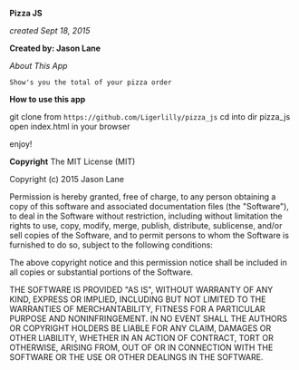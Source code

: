 **Pizza JS**

*created Sept 18, 2015*

**Created by: Jason Lane**

*About This App*
~~~~
Show's you the total of your pizza order
~~~~

**How to use this app**

git clone from `https://github.com/Ligerlilly/pizza_js`
cd into dir pizza_js
open index.html in your browser

enjoy!


**Copyright**
The MIT License (MIT)

Copyright (c) 2015 Jason Lane 

Permission is hereby granted, free of charge, to any person obtaining a copy
of this software and associated documentation files (the "Software"), to deal
in the Software without restriction, including without limitation the rights
to use, copy, modify, merge, publish, distribute, sublicense, and/or sell
copies of the Software, and to permit persons to whom the Software is
furnished to do so, subject to the following conditions:

The above copyright notice and this permission notice shall be included in
all copies or substantial portions of the Software.

THE SOFTWARE IS PROVIDED "AS IS", WITHOUT WARRANTY OF ANY KIND, EXPRESS OR
IMPLIED, INCLUDING BUT NOT LIMITED TO THE WARRANTIES OF MERCHANTABILITY,
FITNESS FOR A PARTICULAR PURPOSE AND NONINFRINGEMENT. IN NO EVENT SHALL THE
AUTHORS OR COPYRIGHT HOLDERS BE LIABLE FOR ANY CLAIM, DAMAGES OR OTHER
LIABILITY, WHETHER IN AN ACTION OF CONTRACT, TORT OR OTHERWISE, ARISING FROM,
OUT OF OR IN CONNECTION WITH THE SOFTWARE OR THE USE OR OTHER DEALINGS IN
THE SOFTWARE.
